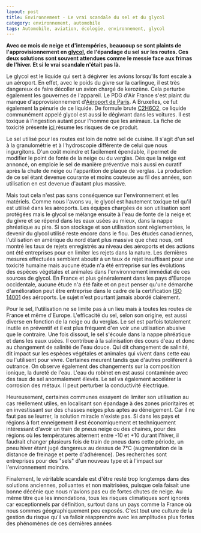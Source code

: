 ```yaml
---
layout: post
title: Environnement - Le vrai scandale du sel et du glycol
category: environnement, automobile
tags: Automobile, aviation, écologie, environnement, glycol
---
```

**Avec ce mois de neige et d'intempéries, beaucoup se sont plaints de l'approvisionnement en <a class="zem_slink" title="Diol" href="http://en.wikipedia.org/wiki/Diol" target="_blank" rel="wikipedia">glycol</a>, de l'épandage du sel sur les routes. Ces deux solutions sont souvent attendues comme le messie face aux frimas de l'hiver. Et si le vrai scandale n'était pas là.**

Le glycol est le liquide qui sert à dégivrer les avions lorsqu'ils font escale à un aéroport. En effet, avec le poids du givre sur la carlingue, il est très dangereux de faire décoller un avion chargé de kerozène. Cela perturbe également les gouvernes de l'appareil. Le PDG d'Air France s'est plaint du manque d'approvisionnement d'<a class="zem_slink" title="Aéroports de Paris" href="http://en.wikipedia.org/wiki/A%C3%A9roports_de_Paris" target="_blank" rel="wikipedia">Aéroport de Paris</a>. A Bruxelles, ce fut également la pénurie de ce liquide. De formule brute <a class="zem_slink" title="Ethylene glycol" href="http://en.wikipedia.org/wiki/Ethylene_glycol" target="_blank" rel="wikipedia">C2H6O2</a>, ce liquide communément appelé glycol est aussi le dégivrant dans les voitures. Il est toxique à l'ingestion autant pour l'homme que les animaux. La fiche de toxicité présente <a title="fiche de toxicité glycol" href="http://www.inrs.fr/inrs-pub/inrs01.nsf/IntranetObject-accesParReference/FT%2025/$FILE/ft25.pdf" target="_blank">ici </a>résume les risques de ce produit.

Le sel utilisé pour les routes est loin de notre sel de cuisine. Il s'agit d'un sel à la granulométrie et à l'hydroscopie différente de celui que nous ingurgitons. D'un coût moindre et facilement épendable, il permet de modifier le point de fonte de la neige ou du verglas. Dès que la neige est annoncé, on emploie le sel de manière préventive mais aussi en curatif après la chute de neige ou l'apparition de plaque de verglas. La production de ce sel étant devenue courante et moins couteuse au fil des années, son utilisation en est devenue d'autant plus massive.

Mais tout cela n'est pas sans conséquence sur l'environnement et les matériels. Comme nous l'avons vu, le glycol est hautement toxique tel qu'il est utilisé dans les aéroports. Les équipes chargées de son utilisation sont protégées mais le glycol se mélange ensuite à l'eau de fonte de la neige et du givre et se répend dans les eaux usées au mieux, dans la nappe phréatique au pire. Si son stockage et son utilisation sont réglementées, le devenir du glycol utilisé reste encore dans le flou. Des études canadiennes, l'utilisation en amérique du nord étant plus massive que chez nous, ont montré les taux de rejets enregistrés au niveau des aéroports et des actions ont été entreprises pour en limiter les rejets dans la nature. Les dernières mesures effectuées semblent aboutir à un taux de rejet insuffisant pour une toxicité humaine mais aucune étude n'a été entreprise sur les évolutions des espèces végétales et animales dans l'environnement immédiat de ces sources de glycol. En France et plus généralement dans les pays d'Europe occidentale, aucune étude n'a été faite et on peut penser qu'une démarche d'amélioration peut être entreprise dans le cadre de la certification <a class="zem_slink" title="ISO 14000" href="http://en.wikipedia.org/wiki/ISO_14000" target="_blank" rel="wikipedia">ISO 14001</a> des aéroports. Le sujet n'est pourtant jamais abordé clairement.

Pour le sel, l'utilisation ne se limite pas à un lieu mais à toutes les routes de France et même d'Europe. L'efficacité du sel, selon son origine, est aussi diverse en fonction de la neige ou du verglas. Le sel est parfois totalement inutile en préventif et il est plus fréquent d'en voir une utilisation abusive que le contraire. Une fois dissout, le sel s'écoule dans la nappe phréatique et dans les eaux usées. Il contribue à la salinisation des cours d'eau et donc au changement de salinité de l'eau douce. Qui dit changement de salinité, dit impact sur les espèces végétales et animales qui vivent dans cette eau ou l'utilisent pour vivre. Certaines meurent tandis que d'autres prolifèrent à outrance. On observe également des changements sur la composition ionique, la dureté de l'eau. L'eau du robinet en est aussi contaminée avec des taux de sel anormalement élevés. Le sel va également accélérer la corrosion des métaux. Il peut perturber la conductivité électrique.

Heureusement, certaines communes essayent de limiter son utilisation au cas réellement utiles, en localisant son épandage à des zones prioritaires et en investissant sur des chasses neiges plus aptes au déneigement. Car il ne faut pas se leurrer, la solution miracle n'existe pas. Si dans les pays et régions à fort enneigement il est économiquement et techniquement intéressant d'avoir un train de pneus neige ou des chaines, pour des régions où les températures alternent entre -10 et +10 durant l'hiver, il faudrait changer plusieurs fois de train de pneus dans cette période, un pneu hiver étant jugé dangereux au dessus de 7°C (augmentation de la distance de freinage et perte d'adhérence). Des recherches sont entreprises pour des "sels" d'un nouveau type et à l'impact sur l'environnement moindre.

Finalement, le véritable scandale est d'être resté trop longtemps dans des solutions anciennes, polluantes et non maitrisées, puisque cela faisait une bonne décénie que nous n'avions pas eu de fortes chutes de neige. Au même titre que les innondations, tous les risques climatiques sont ignorés car exceptionnels par définition, surtout dans un pays comme la France où nous sommes géographiquement peu exposés. C'est tout une culture de la gestion du risque qu'il va falloir réapprendre avec les amplitudes plus fortes des phénomènes de ces dernières années
